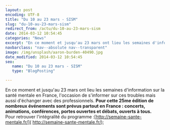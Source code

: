 ```yaml
---
layout: post
encoding: UTF-8
title: "Du 10 au 23 mars - SISM"
slug: "du-10-au-23-mars-sism"
redirect_from: /actu/du-10-au-23-mars-sism
date: 2014-03-12 10:54:45
categories: "News"
excerpt: "En ce moment et jusqu'au 23 mars ont lieu les semaines d'information sur la santé mentale en France, l'occasion de s'informer sur ces troubles mais aussi d'échanger avec des professionnels."
navbarclass: "nav--absolute nav--transparent"
image: /img/unsplash/aaron-burden-40490.jpg
date_modified: 2014-03-12 10:54:45
seo:
   name: "Du 10 au 23 mars - SISM"
   type: "BlogPosting"

---
```

En ce moment et jusqu'au 23 mars ont lieu les semaines d'information sur la santé mentale en France, l'occasion de s'informer sur ces troubles mais aussi d'échanger avec des professionnels.
**Pour cette 25me édition de nombreux événements sont prévus partout en France : concerts, animations, conférences, portes ouvertes et débats, ouverts à tous.**   
Pour retrouver l'intégralité du programme :[http://semaine-sante-mentale.fr/]( http://semaine-sante-mentale.fr/);